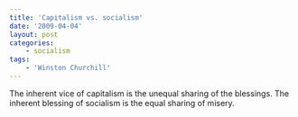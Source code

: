 ```yaml
---
title: 'Capitalism vs. socialism'
date: '2009-04-04'
layout: post
categories:
    - socialism
tags:
    - 'Winston Churchill'
---
```


The inherent vice of capitalism is the unequal sharing of the blessings. The inherent blessing of socialism is the equal sharing of misery.
